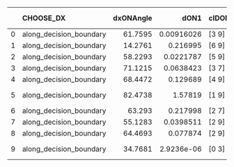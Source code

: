 |    | CHOOSE_DX               |   dxONAngle |       dON1 | cIDON1   |   dON_patch_1 |   nTON |        dON |   dxOFFAngle |       dOFF1 | cIDOFF1   |   dOFF_patch_1 |   nTOFF |        dOFF | SUCCESS   |   nExp |   dual_point_id |   subpoint_time_seconds |   total_execution_time |       logp |     dOFF/dON | Vote dOFF>dON   |
|---:|:------------------------|------------:|-----------:|:---------|--------------:|-------:|-----------:|-------------:|------------:|:----------|---------------:|--------:|------------:|:----------|-------:|----------------:|------------------------:|-----------------------:|-----------:|-------------:|:----------------|
|  0 | along_decision_boundary |     61.7595 | 0.00916026 | [3 9]    |    0.00916026 |      1 | 0.00916026 |      73.861  | 0.00837784  | [3 9]     |    0.00837784  |       1 | 0.00837784  | False     |      1 |             100 |                0.698084 |                106.258 |  0         |  0.914585    | False           |
|  1 | along_decision_boundary |     14.2761 | 0.216995   | [6 9]    |    0.216995   |      1 | 0.216995   |      69.3993 | 0.125892    | [6 9]     |    0.125892    |       1 | 0.125892    | False     |      2 |             141 |                2.2264   |                153.749 | -0.5       |  0.580163    | False           |
|  2 | along_decision_boundary |     58.2293 | 0.0221787  | [5 9]    |    0.0221787  |      1 | 0.0221787  |      55.0705 | 0.130124    | [5 9]     |    0.130124    |       1 | 0.130124    | True      |      3 |             167 |                1.7911   |                183.464 | -1         |  5.86704     | True            |
|  3 | along_decision_boundary |     71.1215 | 0.0638423  | [3 7]    |    0.0638423  |      1 | 0.0638423  |      79.9032 | 0.0117873   | [3 7]     |    0.0117873   |       1 | 0.0117873   | False     |      4 |             200 |                0.839818 |                226.966 | -0.166667  |  0.184632    | False           |
|  4 | along_decision_boundary |     68.4472 | 0.129689   | [4 9]    |    0.129689   |      1 | 0.129689   |      78.3175 | 0.019465    | [4 9]     |    0.019465    |       1 | 0.019465    | False     |      5 |             262 |                1.62701  |                343.803 | -0.5       |  0.15009     | False           |
|  5 | along_decision_boundary |     82.4738 | 1.57819    | [1 9]    |    1.57819    |      1 | 1.57819    |      51.9444 | 4.25254e-06 | [0 9]     |    4.25254e-06 |       1 | 4.25254e-06 | False     |      6 |             314 |                2.45138  |                402.197 | -0.9       |  2.69458e-06 | False           |
|  6 | along_decision_boundary |     63.293  | 0.217998   | [2 7]    |    0.217998   |      1 | 0.217998   |      60.1858 | 0.233639    | [2 7]     |    0.233639    |       1 | 0.233639    | True      |      7 |             315 |                2.18178  |                404.382 | -1.33333   |  1.07175     | True            |
|  7 | along_decision_boundary |     55.1283 | 0.0398511  | [2 9]    |    0.0398511  |      1 | 0.0398511  |      75.9192 | 0.229305    | [2 9]     |    0.229305    |       1 | 0.229305    | True      |      8 |             347 |                1.85872  |                446.04  | -0.642857  |  5.75405     | True            |
|  8 | along_decision_boundary |     64.4693 | 0.077874   | [2 9]    |    0.077874   |      1 | 0.077874   |      68.0648 | 0.104214    | [2 9]     |    0.104214    |       1 | 0.104214    | True      |      9 |             348 |                2.29031  |                448.335 | -0.25      |  1.33824     | True            |
|  9 | along_decision_boundary |     34.7681 | 2.9236e-06 | [0 3]    |    2.9236e-06 |      1 | 2.9236e-06 |      46.3305 | 7.54848e-05 | [1 3]     |    7.54848e-05 |       1 | 7.54848e-05 | True      |     10 |             359 |                0.550827 |                454.854 | -0.0555556 | 25.8191      | True            |